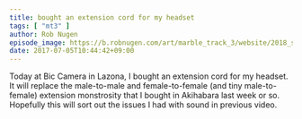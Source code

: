 ```yaml
---
title: bought an extension cord for my headset
tags: [ "mt3" ]
author: Rob Nugen
episode_image: https://b.robnugen.com/art/marble_track_3/website/2018_sep_02_mt3_placeholder.png
date: 2017-07-05T10:44:42+09:00
---
```


Today at Bic Camera in Lazona, I bought an extension cord for my
headset.  It will replace the male-to-male and female-to-female (and
tiny male-to-female) extension monstrosity that I bought in Akihabara
last week or so.  Hopefully this will sort out the issues I had with
sound in previous video.
